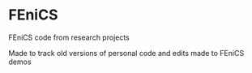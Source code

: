 # FEniCS
FEniCS code from research projects

Made to track old versions of personal code and edits made to FEniCS demos

